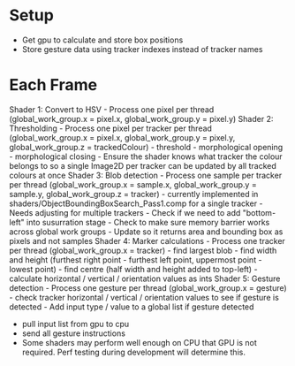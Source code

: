 # Setup
- Get gpu to calculate and store box positions
- Store gesture data using tracker indexes instead of tracker names

# Each Frame
Shader 1: Convert to HSV
    - Process one pixel per thread (global_work_group.x = pixel.x, global_work_group.y = pixel.y)
Shader 2: Thresholding
    - Process one pixel per tracker per thread (global_work_group.x = pixel.x, global_work_group.y = pixel.y, global_work_group.z = trackedColour)
        - threshold
        - morphological opening
        - morphological closing
        - Ensure the shader knows what tracker the colour belongs to so a single Image2D per tracker can be updated by all tracked colours at once
Shader 3: Blob detection
    - Process one sample per tracker per thread (global_work_group.x = sample.x, global_work_group.y = sample.y, global_work_group.z = tracker)
        - currently implemented in shaders/ObjectBoundingBoxSearch_Pass1.comp for a single tracker
        - Needs adjusting for multiple trackers
        - Check if we need to add "bottom-left" into susurration stage
        - Check to make sure memory barrier works across global work groups
        - Update so it returns area and bounding box as pixels and not samples
Shader 4: Marker calculations
    - Process one tracker per thread (global_work_group.x = tracker)
        - find largest blob
        - find width and height (furthest right point - furthest left point, uppermost point - lowest point)
        - find centre (half width and height added to top-left)
        - calculate horizontal / vertical / orientation values as ints
Shader 5: Gesture detection
    - Process one gesture per thread (global_work_group.x = gesture)
        - check tracker horizontal / vertical / orientation values to see if gesture is detected
        - Add input type / value to a global list if gesture detected
- pull input list from gpu to cpu
- send all gesture instructions
- Some shaders may perform well enough on CPU that GPU is not required. Perf testing during development will determine this.
